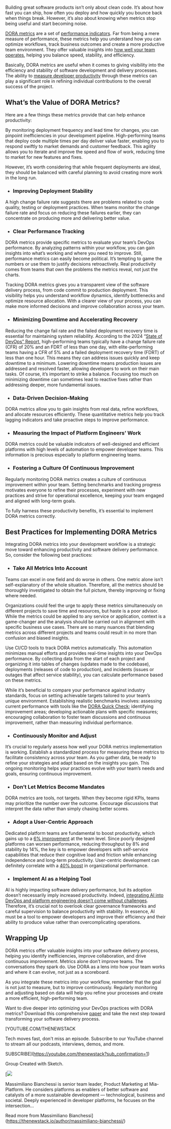 Building great software products isn’t only about clean code. It’s about how fast you can ship, how often you deploy and how quickly you bounce back when things break. However, it’s also about knowing when metrics stop being useful and start becoming noise.

[DORA metrics](https://dora.dev/guides/dora-metrics-four-keys/) are a set of [performance indicators](https://thenewstack.io/dora-2024-ai-and-platform-engineering-fall-short/). Far from being a mere measure of performance, these metrics help you understand how you can optimize workflows, track business outcomes and create a more productive team environment. They offer valuable insights into [how well your team operates](https://thenewstack.io/google-says-you-might-be-doing-dora-metrics-wrong/), helping you balance speed, stability, and efficiency.

Basically, DORA metrics are useful when it comes to giving visibility into the efficiency and stability of software development and delivery processes. The ability to [measure developer productivity](https://thenewstack.io/can-enterprise-devops-ever-measure-up/) through these metrics can play a significant role in refining individual contributions to the overall success of the project.

## What’s the Value of DORA Metrics?

Here are a few things these metrics provide that can help enhance productivity:

By monitoring deployment frequency and lead time for changes, you can pinpoint inefficiencies in your development pipeline. High-performing teams that deploy code multiple times per day deliver value faster, enabling you to respond swiftly to market demands and customer feedback. This agility allows you to iterate and improve the speed and flow of work, reducing time to market for new features and fixes.

However, it’s worth considering that while frequent deployments are ideal, they should be balanced with careful planning to avoid creating more work in the long run.

* ### **Improving Deployment Stability**

A high change failure rate suggests there are problems related to code quality, testing or deployment practices. When teams monitor the change failure rate and focus on reducing these failures earlier, they can concentrate on producing more and delivering better value.

* ### **Clear Performance Tracking**

DORA metrics provide specific metrics to evaluate your team’s DevOps performance. By analyzing patterns within your workflow, you can gain insights into what’s working and where you need to improve. Still, performance metrics can easily become political. It’s tempting to game the numbers or use them to justify decisions retroactively. Real productivity comes from teams that own the problems the metrics reveal, not just the charts.

Tracking DORA metrics gives you a transparent view of the software delivery process, from code commit to production deployment. This visibility helps you understand workflow dynamics, identify bottlenecks and optimize resource allocation. With a clearer view of your process, you can make more informed decisions and improve collaboration across your team.

* ### **Minimizing Downtime and Accelerating Recovery**

Reducing the change fail rate and the failed deployment recovery time is essential for maintaining system reliability. According to the 2024 “[State of DevOps” Report](https://services.google.com/fh/files/misc/2024_final_dora_report.pdf), high-performing teams typically have a change failure rate (CFR) of 20% and an FDRT of less than one day, with elite-performing teams having a CFR of 5% and a failed deployment recovery time (FDRT) of less than one hour. This means they can address issues quickly and keep downtime to a minimum. Lowering downtime means production issues are addressed and resolved faster, allowing developers to work on their main tasks. Of course, it’s important to strike a balance. Focusing too much on minimizing downtime can sometimes lead to reactive fixes rather than addressing deeper, more fundamental issues.

* ### **Data-Driven Decision-Making**

DORA metrics allow you to gain insights from real data, refine workflows, and allocate resources efficiently. These quantitative metrics help you track lagging indicators and take proactive steps to improve performance.

* ### **Measuring the Impact of Platform Engineers’ Work**

DORA metrics could be valuable indicators of well-designed and efficient platforms with high levels of automation to empower developer teams. This information is precious especially to platform engineering teams.

* ### **Fostering a Culture Of Continuous Improvement**

Regularly monitoring DORA metrics creates a culture of continuous improvement within your team. Setting benchmarks and tracking progress motivates everyone to refine their processes, experiment with new practices and strive for operational excellence, keeping your team engaged and aligned with long-term goals.

To fully harness these productivity benefits, it’s essential to implement DORA metrics correctly.

## Best Practices for Implementing DORA Metrics

Integrating DORA metrics into your development workflow is a strategic move toward enhancing productivity and software delivery performance. So, consider the following best practices:

* ### **Take All Metrics Into Account**

Teams can excel in one field and do worse in others. One metric alone isn’t self-explanatory of the whole situation. Therefore, all the metrics should be thoroughly investigated to obtain the full picture, thereby improving or fixing where needed.

Organizations could feel the urge to apply these metrics simultaneously on different projects to save time and resources, but haste is a poor advisor. While the metrics could be applied to any service or application, context is a game-changer and the analysis should be carried out in alignment with specific business use cases. There are so many nuances that blending metrics across different projects and teams could result in no more than confusion and biased insights.

Use CI/CD tools to track DORA metrics automatically. This automation minimizes manual efforts and provides real-time insights into your DevOps performance. By collecting data from the start of each project and organizing it into tables of changes (updates made to the codebase), deployments (releases of code to production), and incidents (issues or outages that affect service stability), you can calculate performance based on these metrics.

While it’s beneficial to compare your performance against industry standards, focus on setting achievable targets tailored to your team’s unique environment. Establishing realistic benchmarks involves: assessing current performance with tools like the [DORA Quick Check](https://dora.dev/quickcheck/); identifying improvement areas; developing actionable plans with specific measures; encouraging collaboration to foster team discussions and continuous improvement, rather than measuring individual performance.

* ### **Continuously Monitor and Adjust**

It’s crucial to regularly assess how well your DORA metrics implementation is working. Establish a standardized process for measuring these metrics to facilitate consistency across your team. As you gather data, be ready to refine your strategies and adapt based on the insights you gain. This ongoing monitoring helps your practices evolve with your team’s needs and goals, ensuring continuous improvement.

* ### **Don’t Let Metrics Become Mandates**

DORA metrics are tools, not targets. When they become rigid KPIs, teams may prioritize the number over the outcome. Encourage discussions that interpret the data rather than simply chasing better scores.

* ### **Adopt a User-Centric Approach**

Dedicated platform teams are fundamental to boost productivity, which gains up to a [6% improvement](https://services.google.com/fh/files/misc/dora_one_pager_2024.pdf) at the team level. Since poorly designed platforms can worsen performance, reducing throughput by 8% and stability by 14%, the key is to empower developers with self-service capabilities that reduce their cognitive load and friction while enhancing independence and long-term productivity. User-centric development can definitely correlate with a [40% boost](https://services.google.com/fh/files/misc/2024_final_dora_report.pdf%C3%B9) in organizational performance.

* ### **Implement AI as a Helping Tool**

AI is highly impacting software delivery performance, but its adoption doesn’t necessarily imply increased productivity. Indeed, [integrating AI into DevOps and platform engineering doesn’t come without challenges](https://thenewstack.io/ai-in-platform-engineering-concerns-grow-alongside-advantages/). Therefore, it’s crucial not to overlook clear governance frameworks and careful supervision to balance productivity with stability. In essence, AI must be a tool to empower developers and improve their efficiency and their ability to produce value rather than overcomplicating operations.

## Wrapping Up

DORA metrics offer valuable insights into your software delivery process, helping you identify inefficiencies, improve collaboration, and drive continuous improvement. Metrics alone don’t improve teams. The conversations they spark do. Use DORA as a lens into how your team works and where it can evolve, not just as a scoreboard.

As you integrate these metrics into your workflow, remember that the goal is not just to measure, but to improve continuously. Regularly monitoring and adjusting based on data will help you refine your processes and create a more efficient, high-performing team.

Want to dive deeper into optimizing your DevOps practices with DORA metrics? Download this comprehensive [paper](https://mia-platform.eu/library/devops-world/) and take the next step toward transforming your software delivery process.

[YOUTUBE.COM/THENEWSTACK

Tech moves fast, don't miss an episode. Subscribe to our YouTube
channel to stream all our podcasts, interviews, demos, and more.

SUBSCRIBE](https://youtube.com/thenewstack?sub_confirmation=1)

Group
Created with Sketch.

[![](https://cdn.thenewstack.io/media/2025/09/320685e7-cropped-89e1d493-massimiliano-bianchessi.jpg)

Massimiliano Bianchessi is senior team leader, Product Marketing at Mia-Platform. He considers platforms as enablers of better software and catalysts of a more sustainable development — technological, business and societal. Deeply experienced in developer platforms, he focuses on the intersection...

Read more from Massimiliano Bianchessi](https://thenewstack.io/author/massimiliano-bianchessi/)
